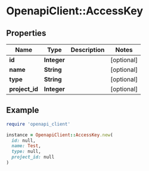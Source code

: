 # OpenapiClient::AccessKey

## Properties

| Name | Type | Description | Notes |
| ---- | ---- | ----------- | ----- |
| **id** | **Integer** |  | [optional] |
| **name** | **String** |  | [optional] |
| **type** | **String** |  | [optional] |
| **project_id** | **Integer** |  | [optional] |

## Example

```ruby
require 'openapi_client'

instance = OpenapiClient::AccessKey.new(
  id: null,
  name: Test,
  type: null,
  project_id: null
)
```

